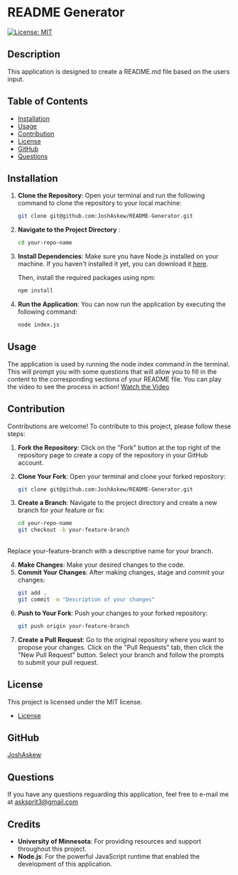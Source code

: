 # README Generator
[![License: MIT](https://img.shields.io/badge/License-MIT-yellow.svg)](https://opensource.org/licenses/MIT)

## Description
This application is designed to create a README.md file based on the users input.

## Table of Contents
* [Installation](#installation)
* [Usage](#usage)
* [Contribution](#contribution)
* [License](#license)
* [GitHub](#github)
* [Questions](#questions)

## Installation
1. **Clone the Repository**:
   Open your terminal and run the following command to clone the repository to your local machine:

   ```bash
   git clone git@github.com:JoshAskew/README-Generator.git
2. **Navigate to the Project Directory** :

    ```bash
    cd your-repo-name
3. **Install Dependencies**: 
    Make sure you have Node.js installed on your machine. If you haven't installed it yet, you can download it [here](https://nodejs.org/en).

    Then, install the required packages using npm:
    ```bash
    npm install
4. **Run the Application**: 
    You can now run the application by executing the following command:
    ```bash
    node index.js
## Usage
The application is used by running the node index command in the terminal. This will prompt you with some questions that will allow you to fill in the content to the corresponding sections of your README file. You can play the video to see the process in action!
[Watch the Video](https://drive.google.com/file/d/1RAzw-IyCSl3krEYR7WWUf6QSxhEC0W4m/view?usp=drive_link)

## Contribution

Contributions are welcome! To contribute to this project, please follow these steps:

1. **Fork the Repository**:
   Click on the "Fork" button at the top right of the repository page to create a copy of the repository in your GitHub account.

2. **Clone Your Fork**:
   Open your terminal and clone your forked repository:

   ```bash
   git clone git@github.com:JoshAskew/README-Generator.git
3. **Create a Branch**:
    Navigate to the project directory and create a new branch for your feature or fix:

    ```bash
    cd your-repo-name
    git checkout -b your-feature-branch 
<br>
    Replace your-feature-branch with a descriptive name for your branch.

4. **Make Changes**: Make your desired changes to the code.
5. **Commit Your Changes**: After making changes, stage and commit your changes:
    ```bash
    git add .
    git commit -m "Description of your changes"
6. **Push to Your Fork**: Push your changes to your forked repository:
    ```bash
    git push origin your-feature-branch
7. **Create a Pull Request**: Go to the original repository where you want to propose your changes. Click on the "Pull Requests" tab, then click the "New Pull Request" button. Select your branch and follow the prompts to submit your pull request.

## License
This project is licensed under the MIT license.


* [License](https://opensource.org/license/mit)

## GitHub
[JoshAskew](https://github.com/JoshAskew)

## Questions
If you have any questions reguarding this application, feel free to e-mail me at asksprit3@gmail.com

## Credits
- **University of Minnesota**: For providing resources and support throughout this project.
- **Node.js**: For the powerful JavaScript runtime that enabled the development of this application.
